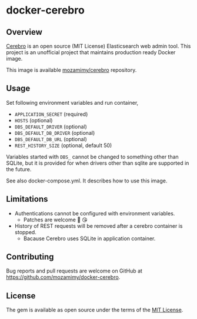 # docker-cerebro

## Overview

[Cerebro](https://github.com/lmenezes/cerebro) is an open source (MIT License) Elasticsearch web admin tool. This project is an unofficial project that maintains production ready Docker image.

This image is available [mozamimy/cerebro](https://hub.docker.com/r/mozamimy/cerebro/) repository.

## Usage

Set following environment variables and run container,

- `APPLICATION_SECRET` (required)
- `HOSTS` (optional)
- `DBS_DEFAULT_DRIVER` (optional)
- `DBS_DEFAULT_DB_DRIVER` (optional)
- `DBS_DEFAULT_DB_URL` (optional)
- `REST_HISTORY_SIZE` (optional, default 50)

Variables started with `DBS_` cannot be changed to something other than SQLite, but it is provided for when drivers other than sqlite are supported in the future.

See also docker-compose.yml. It describes how to use this image.

## Limitations

- Authentications cannot be configured with environment variables.
  - Patches are welcome :rabbit: :kissing_heart:
- History of REST requests will be removed after a cerebro container is stopped.
  - Bacause Cerebro uses SQLite in application container.

## Contributing

Bug reports and pull requests are welcome on GitHub at https://github.com/mozamimy/docker-cerebro.

## License

The gem is available as open source under the terms of the [MIT License](http://opensource.org/licenses/MIT).
